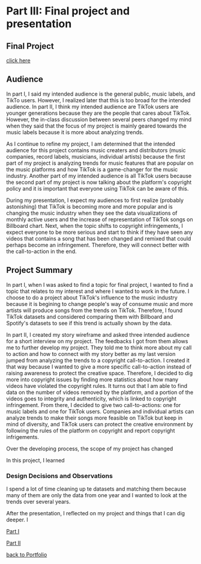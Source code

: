 
# Part III: Final project and presentation

## Final Project

[click here](https://carnegiemellon.shorthandstories.com/final-project-ziqi/index.html)

## Audience

In part I, I said my intended audience is the general public, music labels, and TikTo users. However, I realized later that this is too broad for the intended audience. In part II, I think my intended audience are TikTok users are younger generations because they are the people that cares about TikTok. However, the in-class discussion between several peers changed my mind when they said that the focus of my project is mainly geared towards the music labels because it is more about analyzing trends. 

As I continue to refine my project, I am determined that the intended audience for this project contains music creaters and distributors (music companies, record labels, musicians, individual artists) because the first part of my project is analyzing trends for music features that are popular on the music platforms and how TikTok is a game-changer for the music industry. Another part of my intended audience is all TikTok users because the second part of my project is now talking about the platform's copyright policy and it is important that everyone using TikTok can be aware of this. 

During my presentation, I expect my audiences to first realize (probably astonishing) that TikTok is becoming more and more popular and is changing the music industry when they see the data visualizations of monthly active users and the increase of representation of TikTok songs on Billboard chart. Next, when the topic shifts to copyright infringements, I expect everyone to be more serious and start to think if they have seen any videos that contains a song that has been changed and remixed that could perhaps become an infringement. Therefore, they will connect better with the call-to-action in the end. 


## Project Summary

In part I, when I was asked to find a topic for final project, I wanted to find a topic that relates to my interest and where I wanted to work in the future. I choose to do a project about TikTok's influence to the music industry because it is begining to change people's way of consume music and more artists will produce songs from the trends on TikTok. Therefore, I found TikTok datasets and considered comparing them with Billboard and Spotify's datasets to see if this trend is actually shown by the data. 

In part II, I created my story wireframe and asked three intended audience for a short interview on my project. The feedbacks I got from them allows me to further develop my project. They told me to think more about my call to action and how to connect with my story better as my last version jumped from analyzing the trends to a copyright call-to-action. I created it that way because I wanted to give a more specific call-to-action instead of raising awareness to protect the creative space. Therefore, I decided to dig more into copyright issues by finding more statistics about how many videos have violated the copyright rules. It turns out that I am able to find data on the number of videos removed by the platform, and a portion of the videos goes to integrity and authenticity, which is linked to copyright infringement. From there, I decided to give two call-to-actions: one for music labels and one for TikTok users. Companies and individual artists can analyze trends to make their songs more feasible on TikTok but keep in mind of diversity, and TikTok users can protect the creative environment by following the rules of the platform on copyright and report copyright infrigements. 

Over the developing process, the scope of my project has changed

In this project, I learned 

### Design Decisions and Observations

I spend a lot of time cleaning up te datasets and matching them because many of them are only the data from one year and I wanted to look at the trends over several years. 



After the presentation, I reflected on my project and things that I can dig deeper. I 


[Part I](https://ziqi0921.github.io/zhou-portfolio/part1)

[Part II](https://ziqi0921.github.io/zhou-portfolio/part2)

[back to Portfolio](https://ziqi0921.github.io/zhou-portfolio/)

